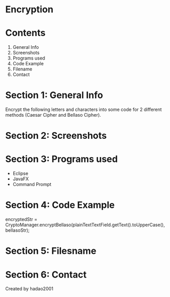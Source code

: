 # Encryption

# Contents
1. General Info
2. Screenshots
3. Programs used
4. Code Example
5. Filename
6. Contact

# Section 1: General Info
Encrypt the following letters and characters into some code for 2 different methods (Caesar Cipher and Bellaso Cipher).

# Section 2: Screenshots

# Section 3: Programs used
- Eclipse
- JavaFX
- Command Prompt

# Section 4: Code Example
encryptedStr = CryptoManager.encryptBellaso(plainTextTextField.getText().toUpperCase(), bellasoStr);

# Section 5: Filesname

# Section 6: Contact
Created by hadao2001
